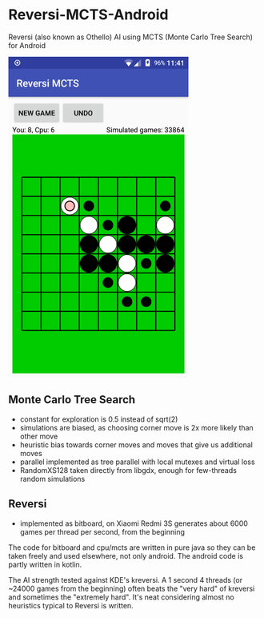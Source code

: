 # Reversi-MCTS-Android
Reversi (also known as Othello) AI using MCTS (Monte Carlo Tree Search) for Android

<img src="reversi.png" alt="screenshot" width="360" height="640"/>

## Monte Carlo Tree Search
- constant for exploration is 0.5 instead of sqrt(2)
- simulations are biased, as choosing corner move is 2x more likely than other move
- heuristic bias towards corner moves and moves that give us additional moves
- parallel implemented as tree parallel with local mutexes and virtual loss
- RandomXS128 taken directly from libgdx, enough for few-threads random simulations

## Reversi
- implemented as bitboard, on Xiaomi Redmi 3S generates about 6000 games per thread per second, from the beginning

The code for bitboard and cpu/mcts are written in pure java so they can be taken freely and used elsewhere, not only android. The android code is partly written in kotlin.

The AI strength tested against KDE's kreversi. A 1 second 4 threads (or ~24000 games from the beginning) often beats the "very hard" of kreversi and sometimes the "extremely hard". It's neat considering almost no heuristics typical to Reversi is written.
